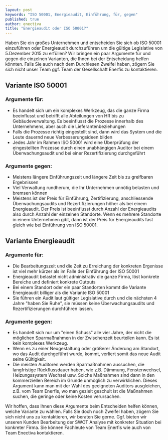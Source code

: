 ```yaml
---
layout: post
keywords: "ISO 50001, Energieaudit, Einführung, für, gegen"
published: true
author: enectiva
title: "Energieaudit oder ISO 50001?"
---
```




Haben Sie ein großes Unternehmen und entscheiden Sie sich ob ISO 50001 einzuführen oder Energieaudit durchzuführen um die gültige Legislative von 5.Dezember 2015 zu erfüllen? Wir bringen ein paar Argumente für und gegen die einzelnen Varianten, die Ihnen bei der Entscheidung helfen könnten. Falls Sie auch nach dem Durchlesen Zweifel haben, zögern Sie sich nicht unser Team ggf. Team der Gesellschaft Enerfis zu kontaktieren.

## Variante ISO 50001
### Argumente für:
- Es handelt sich um ein komplexes Werkzeug, das die ganze Firma beeinflusst und betrifft alle Abteilungen von HR bis zu Gebäudeverwaltung. Es beeinflusst die Prozesse innerhalb des Unternehmens, aber auch die Lieferantenbeziehungen
- Falls die Prozesse richtig eingestellt sind, dann wird das System und die Leute dauernd neue Verbesserungsideen bilden
- Jedes Jahr im Rahmen ISO 50001 wird eine Überprüfung der eingestellten Prozesse durch einen unabhängigen Auditor bei einem Überwachungsaudit und bei einer Rezertifizierung durchgeführt

### Argumente gegen:
- Meistens längere Einführungszeit und längere Zeit bis zu greifbaren Ergebnissen 
- Viel Verwaltung rundherum, die Ihr Unternehmen unnötig belasten und bremsen können
- Meistens ist der Preis für Einführung, Zertifizierung, anschliessende Überwachungsaudits und Rezertifizierungen höher als bei einem Energieaudit. Der Preis ist beeinflusst durch Anzahl der Energieaudits also durch Anzahl der einzelnen Standorte. Wenn es mehrere Standorte in einem Unternehmen gibt, dann ist der Preis für Energieaudits fast gleich wie bei Einführung von ISO 50001.

## Variante Energieaudit
### Argumente für:
- Die Bearbeitungszeit und die Zeit zu Erreichung der konkreten Ergenisse ist viel mehr kürzer als im Falle der Einführung der ISO 50001
- Energieaudit belastet nicht administrativ die ganze Firma, löst konkrete Bereiche und definiert konkrete Outputs 
- Bei einem Standort oder ein paar Standorten kommt die Variante Energieaudit billiger als die Variante ISO 50001
- Sie führen ein Audit laut gültiger Legislative durch und die nächsten 4 Jahre "haben Sie Ruhe", sie müssen keine Überwachungsaudits und Rezertifizierungen durchführen lassen.

### Argumente gegen:
- Es handelt sich nur um "einen Schuss" alle vier Jahre, der nicht die möglichen Sparmaßnahmen in der Zwischenzeit beurteilen kann. Es ist kein komplexes Werkzeug.
- Wenn es zu einer Neugestaltung oder größerer Änderung am Standort, wo das Audit durchgeführt wurde, kommt, verliert somit das neue Audit seine Gültigkeit.
- Die meisten Auditoren werden Sparmaßnahmen aussuchen, die langfristige Rückflussdauer haben, wie z.B. Dämmung, Fensterwechsel, Heizungssystem Wechsel usw. Solche Maßnahmen sind dann in den kommerziellen Bereich im Grunde unmöglich zu verwirklichen. Dieses Argument kann man mit der Wahl des geeigneten Auditors ausgleichen, z.B. vom Team Enerfis, wo man gezielt geschult ist die Maßnahmen suchen, die geringe oder keine Kosten verursachen.

Wir hoffen, dass Ihnen diese Argumente beim Entscheiden helfen können, welche Variante zu wählen. Falls Sie doch noch Zweifel haben, zögern Sie sich nicht uns zu kontaktieren, wir beraten Sie gerne. Ggf. bieten wir unseren Kunden Bearbeitung der SWOT Analyse mit konkreter Situation bei konkreter Firma. Sie können Fachleute von Team Enerfis wie auch von Team Enectiva kontaktieren.
